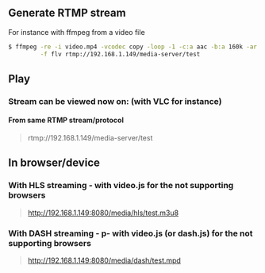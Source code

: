 ## Generate RTMP stream

For instance with ffmpeg from a video file

```bash
$ ffmpeg -re -i video.mp4 -vcodec copy -loop -1 -c:a aac -b:a 160k -ar 44100 -strict -2 \
         -f flv rtmp://192.168.1.149/media-server/test
```

## Play

### Stream can be viewed now on: (with VLC for instance)

#### From same RTMP stream/protocol
 > rtmp://192.168.1.149/media-server/test

## In browser/device

### With HLS streaming - with video.js for the not supporting browsers

 > http://192.168.1.149:8080/media/hls/test.m3u8

### With DASH streaming - p- with video.js (or dash.js) for the not supporting browsers

 >http://192.168.1.149:8080/media/dash/test.mpd
